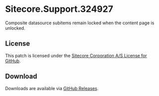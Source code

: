 # Sitecore.Support.324927
Composite datasource subitems remain locked when the content page is unlocked.

## License  
This patch is licensed under the [Sitecore Corporation A/S License for GitHub](https://github.com/sitecoresupport/Sitecore.Support.324927/blob/master/LICENSE).  

## Download  
Downloads are available via [GitHub Releases](https://github.com/sitecoresupport/Sitecore.Support.324927/releases).  

